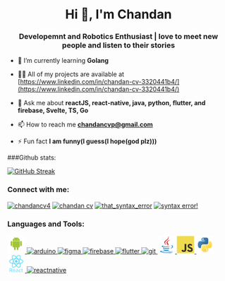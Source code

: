<h1 align="center">Hi 👋, I'm Chandan</h1>
<h3 align="center">Developemnt and Robotics Enthusiast | love to meet new people and listen to their stories</h3>

- 🌱 I’m currently learning **Golang**

- 👨‍💻 All of my projects are available at [https://www.linkedin.com/in/chandan-cv-3320441b4/](https://www.linkedin.com/in/chandan-cv-3320441b4/)

- 💬 Ask me about **reactJS, react-native, java, python, flutter, and firebase, Svelte, TS, Go**

- 📫 How to reach me **<chandancvp@gmail.com>**

- ⚡ Fun fact **I am funny(I guess(I hope(god plz)))**

###Github stats:

[![GitHub Streak](https://streak-stats.demolab.com/?user=chandan-cv)](https://git.io/streak-stats)


<h3 align="left">Connect with me:</h3>
<p align="left">
<a href="https://twitter.com/chandancv4" target="blank"><img align="center" src="https://cdn.jsdelivr.net/npm/simple-icons@3.0.1/icons/twitter.svg" alt="chandancv4" height="30" width="40" /></a>
<a href="https://www.linkedin.com/in/chandan-cv-3320441b4" target="blank"><img align="center" src="https://cdn.jsdelivr.net/npm/simple-icons@3.0.1/icons/linkedin.svg" alt="chandan cv" height="30" width="40" /></a>
<a href="https://instagram.com/that_syntax_error" target="blank"><img align="center" src="https://cdn.jsdelivr.net/npm/simple-icons@3.0.1/icons/instagram.svg" alt="that_syntax_error" height="30" width="40" /></a>
<a href="https://www.youtube.com/channel/UCUGun6yUs1XOVK6tCfEO0tQ" target="blank"><img align="center" src="https://cdn.jsdelivr.net/npm/simple-icons@3.0.1/icons/youtube.svg" alt="syntax error!" height="30" width="40" /></a>
</p>


<h3 align="left">Languages and Tools:</h3>
<p align="left"> <a href="https://developer.android.com" target="_blank"> <img src="https://raw.githubusercontent.com/devicons/devicon/master/icons/android/android-original-wordmark.svg" alt="android" width="40" height="40"/> </a> <a href="https://www.arduino.cc/" target="_blank"> <img src="https://cdn.worldvectorlogo.com/logos/arduino-1.svg" alt="arduino" width="40" height="40"/> </a> <a href="https://www.figma.com/" target="_blank"> <img src="https://www.vectorlogo.zone/logos/figma/figma-icon.svg" alt="figma" width="40" height="40"/> </a> <a href="https://firebase.google.com/" target="_blank"> <img src="https://www.vectorlogo.zone/logos/firebase/firebase-icon.svg" alt="firebase" width="40" height="40"/> </a> <a href="https://flutter.dev" target="_blank"> <img src="https://www.vectorlogo.zone/logos/flutterio/flutterio-icon.svg" alt="flutter" width="40" height="40"/> </a> <a href="https://git-scm.com/" target="_blank"> <img src="https://www.vectorlogo.zone/logos/git-scm/git-scm-icon.svg" alt="git" width="40" height="40"/> </a> <a href="https://www.java.com" target="_blank"> <img src="https://raw.githubusercontent.com/devicons/devicon/master/icons/java/java-original.svg" alt="java" width="40" height="40"/> </a> <a href="https://developer.mozilla.org/en-US/docs/Web/JavaScript" target="_blank"> <img src="https://raw.githubusercontent.com/devicons/devicon/master/icons/javascript/javascript-original.svg" alt="javascript" width="40" height="40"/> </a> <a href="https://www.python.org" target="_blank"> <img src="https://raw.githubusercontent.com/devicons/devicon/master/icons/python/python-original.svg" alt="python" width="40" height="40"/> </a> <a href="https://reactjs.org/" target="_blank"> <img src="https://raw.githubusercontent.com/devicons/devicon/master/icons/react/react-original-wordmark.svg" alt="react" width="40" height="40"/> </a> <a href="https://reactnative.dev/" target="_blank"> <img src="https://reactnative.dev/img/header_logo.svg" alt="reactnative" width="40" height="40"/> </a> </p>
